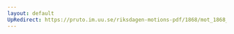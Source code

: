 ```yaml
---
layout: default
UpRedirect: https://pruto.im.uu.se/riksdagen-motions-pdf/1868/mot_1868__ak__212/mot_1868__ak__212-003.pdf
---
```


